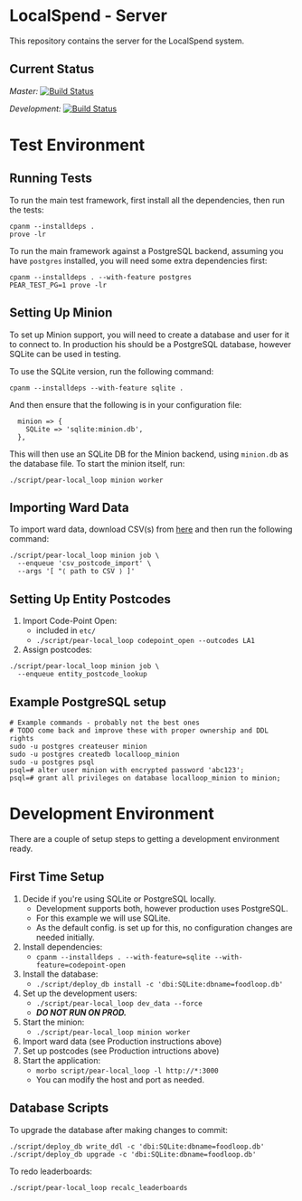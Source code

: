 # LocalSpend - Server

This repository contains the server for the LocalSpend system.

## Current Status

*Master:* [![Build Status](https://travis-ci.org/Pear-Trading/Foodloop-Server.svg?branch=master)](https://travis-ci.org/Pear-Trading/Foodloop-Server)

*Development:* [![Build Status](https://travis-ci.org/Pear-Trading/Foodloop-Server.svg?branch=development)](https://travis-ci.org/Pear-Trading/Foodloop-Server)

# Test Environment

## Running Tests

To run the main test framework, first install all the dependencies, then run 
the tests:

```
cpanm --installdeps .
prove -lr
```

To run the main framework against a PostgreSQL backend, assuming you have 
`postgres` installed, you will need some extra dependencies first:

```
cpanm --installdeps . --with-feature postgres
PEAR_TEST_PG=1 prove -lr
```

## Setting Up Minion

To set up Minion support, you will need to create a database and user for
it to connect to.
In production his should be a PostgreSQL database, however SQLite can be used 
in testing.

To use the SQLite version, run the following command:

```
cpanm --installdeps --with-feature sqlite .
```

And then ensure that the following is in your configuration file:

```
  minion => {
    SQLite => 'sqlite:minion.db',
  },
```

This will then use an SQLite DB for the Minion backend, using `minion.db` as
the database file.
To start the minion itself, run:

```
./script/pear-local_loop minion worker
```

## Importing Ward Data

To import ward data, download CSV(s) from [here](https://www.doogal.co.uk/PostcodeDownloads.php) and then run the following command:

```shell script
./script/pear-local_loop minion job \
  --enqueue 'csv_postcode_import' \
  --args '[ "⟨ path to CSV ⟩ ]'
```

## Setting Up Entity Postcodes

1. Import Code-Point Open:
    - included in `etc/`
    - `./script/pear-local_loop codepoint_open --outcodes LA1`
1. Assign postcodes:
```shell script
./script/pear-local_loop minion job \
  --enqueue entity_postcode_lookup
```

## Example PostgreSQL setup

```
# Example commands - probably not the best ones
# TODO come back and improve these with proper ownership and DDL rights
sudo -u postgres createuser minion
sudo -u postgres createdb localloop_minion
sudo -u postgres psql
psql=# alter user minion with encrypted password 'abc123';
psql=# grant all privileges on database localloop_minion to minion;
```

# Development Environment

There are a couple of setup steps to getting a development environment ready.

## First Time Setup

1. Decide if you're using SQLite or PostgreSQL locally.
    - Development supports both, however production uses PostgreSQL. 
    - For this example we will use SQLite.
    - As the default config. is set up for this, no configuration changes are
needed initially.
1. Install dependencies:
    - `cpanm --installdeps . --with-feature=sqlite --with-feature=codepoint-open`
1. Install the database:
    - `./script/deploy_db install -c 'dbi:SQLite:dbname=foodloop.db'`
1. Set up the development users:
    - `./script/pear-local_loop dev_data --force`
    - ***DO NOT RUN ON PROD.***
1. Start the minion:
    - `./script/pear-local_loop minion worker`
1. Import ward data (see Production instructions above)
1. Set up postcodes (see Production intructions above)
1. Start the application:
    - `morbo script/pear-local_loop -l http://*:3000`
    - You can modify the host and port as needed.

## Database Scripts

To upgrade the database after making changes to commit:

```
./script/deploy_db write_ddl -c 'dbi:SQLite:dbname=foodloop.db'
./script/deploy_db upgrade -c 'dbi:SQLite:dbname=foodloop.db'
```

To redo leaderboards:

```
./script/pear-local_loop recalc_leaderboards
```
